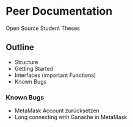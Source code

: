 # Peer Documentation
Open Source Student Theses

## Outline
- Structure
- Getting Started
- Interfaces (important Functions)
- Known Bugs

### Known Bugs
- MetaMask Account zurücksetzen
- Long connecting with Ganache in MetaMask
